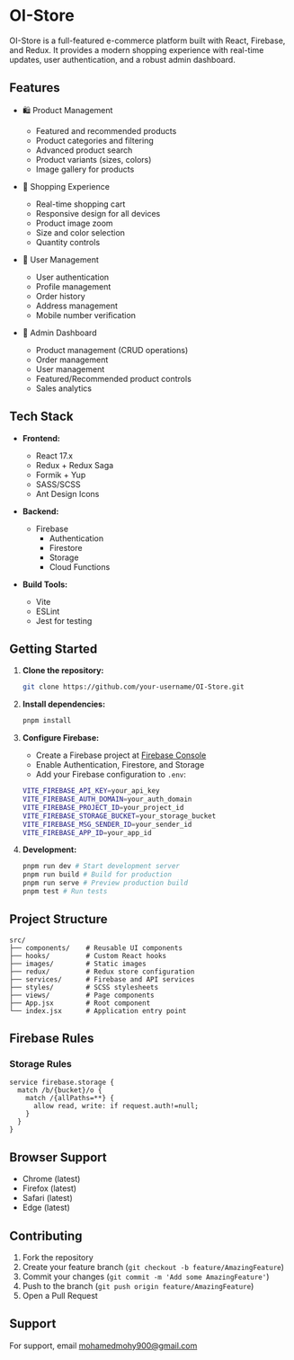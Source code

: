 # OI-Store

OI-Store is a full-featured e-commerce platform built with React, Firebase, and Redux. It provides a modern shopping experience with real-time updates, user authentication, and a robust admin dashboard.

## Features

- 🛍️ Product Management

  - Featured and recommended products
  - Product categories and filtering
  - Advanced product search
  - Product variants (sizes, colors)
  - Image gallery for products

- 🛒 Shopping Experience

  - Real-time shopping cart
  - Responsive design for all devices
  - Product image zoom
  - Size and color selection
  - Quantity controls

- 👤 User Management

  - User authentication
  - Profile management
  - Order history
  - Address management
  - Mobile number verification

- 📱 Admin Dashboard
  - Product management (CRUD operations)
  - Order management
  - User management
  - Featured/Recommended product controls
  - Sales analytics

## Tech Stack

- **Frontend:**

  - React 17.x
  - Redux + Redux Saga
  - Formik + Yup
  - SASS/SCSS
  - Ant Design Icons

- **Backend:**

  - Firebase
    - Authentication
    - Firestore
    - Storage
    - Cloud Functions

- **Build Tools:**
  - Vite
  - ESLint
  - Jest for testing

## Getting Started

1. **Clone the repository:**

   ```bash
   git clone https://github.com/your-username/OI-Store.git
   ```

2. **Install dependencies:**

   ```bash
   pnpm install
   ```

3. **Configure Firebase:**

   - Create a Firebase project at [Firebase Console](https://console.firebase.google.com)
   - Enable Authentication, Firestore, and Storage
   - Add your Firebase configuration to `.env`:

   ```bash
   VITE_FIREBASE_API_KEY=your_api_key
   VITE_FIREBASE_AUTH_DOMAIN=your_auth_domain
   VITE_FIREBASE_PROJECT_ID=your_project_id
   VITE_FIREBASE_STORAGE_BUCKET=your_storage_bucket
   VITE_FIREBASE_MSG_SENDER_ID=your_sender_id
   VITE_FIREBASE_APP_ID=your_app_id
   ```

4. **Development:**

   ```bash
   pnpm run dev # Start development server
   pnpm run build # Build for production
   pnpm run serve # Preview production build
   pnpm test # Run tests
   ```

## Project Structure

```
src/
├── components/    # Reusable UI components
├── hooks/         # Custom React hooks
├── images/        # Static images
├── redux/         # Redux store configuration
├── services/      # Firebase and API services
├── styles/        # SCSS stylesheets
├── views/         # Page components
├── App.jsx        # Root component
└── index.jsx      # Application entry point
```

## Firebase Rules

### Storage Rules

```
service firebase.storage {
  match /b/{bucket}/o {
    match /{allPaths=**} {
      allow read, write: if request.auth!=null;
    }
  }
}
```

## Browser Support

- Chrome (latest)
- Firefox (latest)
- Safari (latest)
- Edge (latest)

## Contributing

1. Fork the repository
2. Create your feature branch (`git checkout -b feature/AmazingFeature`)
3. Commit your changes (`git commit -m 'Add some AmazingFeature'`)
4. Push to the branch (`git push origin feature/AmazingFeature`)
5. Open a Pull Request


## Support

For support, email mohamedmohy900@gmail.com 
